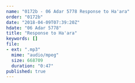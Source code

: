 ```yaml
---
name: "0172b - 06 Adar 5778 Response to Ha'ara"
order: "0172b"
date: "2018-04-09T07:39:20Z"
hdate: "06 Adar 5778"
title: "Response to Ha'ara"
keywords: []
file:
- ext: ".mp3"
  mime: "audio/mpeg"
  size: 668709
  duration: "0:47"
published: true
---
```


